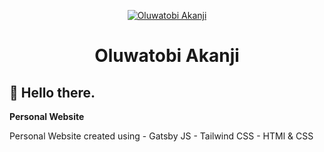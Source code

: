 <p align="center">
  <a href="https://www.oluwatobiakanji.gatsby.io">
    <img alt="Oluwatobi Akanji" src="https://res.cloudinary.com/dfybu7w8o/image/upload/c_scale,r_30,w_120/v1627292987/oluwatobiakanji.com/passport_endeno.jpg" />
  </a>
</p>
<h1 align="center">
  Oluwatobi Akanji
</h1>

## :wave: Hello there.

**Personal Website**
<p>
    Personal Website created using
    - Gatsby JS
    - Tailwind CSS
    - HTMl & CSS
</p>

    
